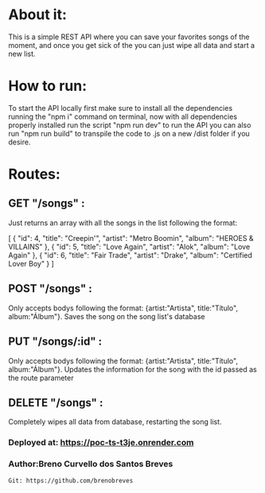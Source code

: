 # About it:
This is a simple REST API where you can save your favorites songs of the moment, and once you get sick of the you can just wipe all data and start a new list.

# How to run:
To start the API locally first make sure to install all the dependencies running the "npm i" command on terminal,
now with all dependencies properly installed run the script "npm run dev" to run the API you can also run "npm run build" to transpile
the code to .js on a new /dist folder if you desire.

# Routes:

## GET "/songs" : 
Just returns an array with all the songs in the list following the format:

[
  {
    "id": 4,
    "title": "Creepin'",
    "artist": "Metro Boomin",
    "album": "HEROES & VILLAINS"
  },
  {
    "id": 5,
    "title": "Love Again",
    "artist": "Alok",
    "album": "Love Again"
  },
  {
    "id": 6,
    "title": "Fair Trade",
    "artist": "Drake",
    "album": "Certified Lover Boy"
  }
]

## POST "/songs" : 
Only accepts bodys following the format: {artist:"Artista", title:"Título", album:"Álbum"}.
Saves the song on the song list's database

## PUT "/songs/:id" :
Only accepts bodys following the format: {artist:"Artista", title:"Título", album:"Álbum"}.
Updates the information for the song with the id passed as the route parameter

## DELETE "/songs" :
Completely wipes all data from database, restarting the song list.

### Deployed at: https://poc-ts-t3je.onrender.com

### Author:Breno Curvello dos Santos Breves

`Git: https://github.com/brenobreves`
